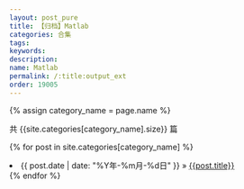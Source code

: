 ```yaml
---
layout: post_pure
title: 【归档】Matlab
categories: 合集
tags:
keywords:
description:
name: Matlab
permalink: /:title:output_ext
order: 19005
---
```


{% assign category_name = page.name %}

共 {{site.categories[category_name].size}} 篇

{% for post in site.categories[category_name] %}
  <li>
    <span>{{ post.date | date: "%Y年-%m月-%d日" }}</span> &raquo;
    <a href="{{ post.url }}">{{post.title}}</a>
  </li>
{% endfor %}

